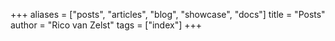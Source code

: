 +++
aliases = ["posts", "articles", "blog", "showcase", "docs"]
title = "Posts"
author = "Rico van Zelst"
tags = ["index"]
+++
